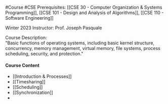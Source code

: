 #Course #CSE 
Prerequisites: [[CSE 30 - Computer Organization & Systems Programming]], [[CSE 101 - Design and Analysis of Algorithms]], [[CSE 110 - Software Engineering]]

Winter 2023
Instructor: Prof. Joseph Pasquale

Course Description:  
"Basic functions of operating systems, including basic kernel structure, concurrency, memory management, virtual memory, file systems, process scheduling, security, and protection."

#### Course Content
- [[Introduction & Processes]]
- [[Timesharing]]
- [[Scheduling]]
- [[Synchronization]]
- 
